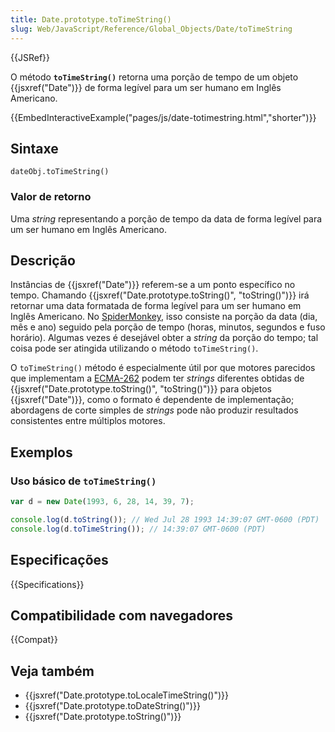 ```yaml
---
title: Date.prototype.toTimeString()
slug: Web/JavaScript/Reference/Global_Objects/Date/toTimeString
---
```


{{JSRef}}

O método **`toTimeString()`** retorna uma porção de tempo de um objeto {{jsxref("Date")}} de forma legível para um ser humano em Inglês Americano.

{{EmbedInteractiveExample("pages/js/date-totimestring.html","shorter")}}

## Sintaxe

```
dateObj.toTimeString()
```

### Valor de retorno

Uma _string_ representando a porção de tempo da data de forma legível para um ser humano em Inglês Americano.

## Descrição

Instâncias de {{jsxref("Date")}} referem-se a um ponto específico no tempo. Chamando {{jsxref("Date.prototype.toString()", "toString()")}} irá retornar uma data formatada de forma legível para um ser humano em Inglês Americano. No [SpiderMonkey](/pt-BR/docs/SpiderMonkey), isso consiste na porção da data (dia, mês e ano) seguido pela porção de tempo (horas, minutos, segundos e fuso horário). Algumas vezes é desejável obter a _string_ da porção do tempo; tal coisa pode ser atingida utilizando o método `toTimeString()`.

O `toTimeString()` método é especialmente útil por que motores parecidos que implementam a [ECMA-262](/pt-BR/docs/ECMAScript) podem ter _strings_ diferentes obtidas de {{jsxref("Date.prototype.toString()", "toString()")}} para objetos {{jsxref("Date")}}, como o formato é dependente de implementação; abordagens de corte simples de _strings_ pode não produzir resultados consistentes entre múltiplos motores.

## Exemplos

### Uso básico de `toTimeString()`

```js
var d = new Date(1993, 6, 28, 14, 39, 7);

console.log(d.toString()); // Wed Jul 28 1993 14:39:07 GMT-0600 (PDT)
console.log(d.toTimeString()); // 14:39:07 GMT-0600 (PDT)
```

## Especificações

{{Specifications}}

## Compatibilidade com navegadores

{{Compat}}

## Veja também

- {{jsxref("Date.prototype.toLocaleTimeString()")}}
- {{jsxref("Date.prototype.toDateString()")}}
- {{jsxref("Date.prototype.toString()")}}
